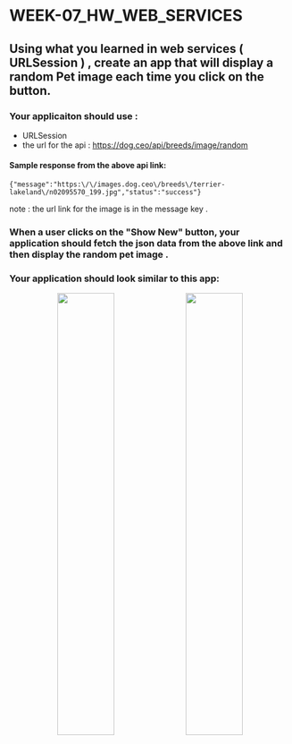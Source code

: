 # WEEK-07_HW_WEB_SERVICES

## Using what you learned in web services ( URLSession ) , create an app that will display a random Pet image each time you click on the button.

### Your applicaiton should use :
- URLSession
- the url for the api : https://dog.ceo/api/breeds/image/random

#### Sample response from the above api link:
    {"message":"https:\/\/images.dog.ceo\/breeds\/terrier-lakeland\/n02095570_199.jpg","status":"success"}  
note : the url link for the image is in the message key .


### When a user clicks on the "Show New"  button, your application should fetch the json data from the above link and then display the random pet image .

### Your application should look similar to this app:

<div style="text-align:center; justify-content:flex-start; align-items: flex-start; ;width: 100%; display: flext; flex-direction: row; flex-wrap: wrap;">
   <img src = "https://github.com/T1000-Swift-Hail/WEEK-07_HW_WEB_SERVICES/blob/main/Simulator%20Screen%20Shot%20-%20iPhone%208%20-%202021-11-18%20at%2017.02.14.png?raw=true" style="width:45%; height: auto"/>
   <img src = "https://github.com/T1000-Swift-Hail/WEEK-07_HW_WEB_SERVICES/blob/main/Screen%20Shot%202021-11-18%20at%205.03.04%20PM.png?raw=true" style="width:45%; height: auto"/>
 
 <br/>

</div>
